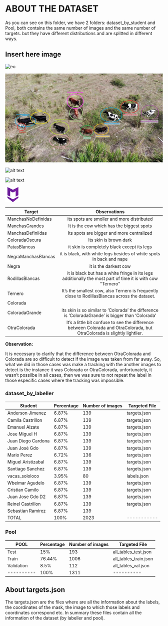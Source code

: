 # ABOUT THE DATASET

As you can see on this folder, we have 2 folders: dataset_by_student and Pool, both contains the same number of images and the same number of targets. but they have different distributions and are splitted in different ways.


## Insert here image 
![eo]("assets/target_cows.jpg")


<img src = "https://github.com/AndersonJimenezGomez/cows/blob/master/target_cows.jpg" alt ="not found">

![alt text](https://github.com/[username]/[reponame]/blob/[branch]/image.jpg?raw=true)

![alt text](https://github.com/anjimenez432@gmail.com/cows/blob/master/assets/target_cows.jpgraw=true)

![alt text](https://github.com/adam-p/markdown-here/raw/master/src/common/images/icon48.png "Logo Title Text 1")


| Target        | Observations           |
| ------------- |:-------------:| 
| ManchasNoDefinidas    | its spots are smoller and more  distributed|
| ManchasGrandes   | It is the cow which has the biggest spots|
|ManchasDefiniidas| Its spots are bigger and more centralized |
|ColoradaOscura | Its skin is brown dark|
|PatasBlancas | it skin is completely black except its legs|
|NegraManchasBlancas |it is black, with white legs besides of white spots in back and nape |
|Negra | it is the darkest cow|
|RodillasBlancas |it is black but has a white fringe in its legs additionally the most part of time it is with cow "Ternero"|
|Ternero |It’s the smallest cow, also Ternero is frequently close to RodillasBlancas across the dataset.|
|Colorada |
|ColoradaGrande |its skin is so similar to ‘Colorada’ the difference is ‘ColoradaGrande’ is bigger than ‘Colorada’
|OtraColorada |It’s a little bit confuse to see the difference between Colorada and OtraColorada, but OtraColorada is slightly lightlier.|

 **Observation:** 
 
 It is necessary to clarify that the difference between OtraColorada and Colorada are so difficult to detect if the image was taken from far away. So, what we did in those cases was make a tracking with the another images to detect is the instance it was Colorada or OtraColorada, unfortunately, it wasn’t possilbe in all cases, then we was sure to not repeat the label in those especific cases where the tracking was impossible.



### dataset_by_labeller

| Student | Percentage | Number of images | Targeted File|
|---------|------------|------------------|--------------|
|Anderson Jimenez|6.87%|139|targets.json|
|Camila Castrillon|6.87%|139|targets.json
|Emanuel Alzate|6.87%|139|targets.json
|Jose Miguel H|6.87%|139|targets.json
|Juan Diego Cardona|6.87%|139|targets.json
|Juan José Gdo|6.87%|139|targets.json
|Mario Perez|6.72%|136|targets.json
|Miguel Aristizabal|6.87%|139|targets.json
|Santiago Sanchez|6.87%|139|targets.json
|vacas_sololoco|3.95%|80|labels.json
|Wbeimar Agudelo|6.87%|139|targets.json
|Cristian Camilo|6.87%|139|targets.json
|Juan Jose Gdo D2|6.87%|139|targets.json
|Reinel Castrillon|6.87%|139|targets.json
|Sebastian Ramirez|6.87%|139
|TOTAL|100%|2023|-----------|


### Pool


|POOL|Percentage|Number of images|Targeted File|
|----|----------|----------------|-------------|
|Test| 15%|193|all_tables_test.json
|Train|76.44%|1006|all_tables_train.json
|Validation|8.5%|112|all_tables_val.json
|----------|100%|1311|----------|



## About targets.json

The targets.json are the files where are all the information about the labels, the coordinates of the mask, the image to which those labels and coordinates correspond etc. In summary these files contain all the information of the dataset (by labeller and pool). 





